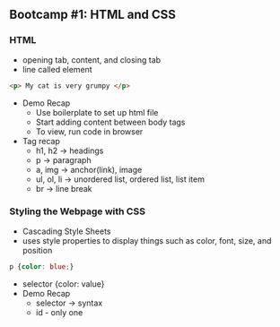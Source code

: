 ## Bootcamp #1: HTML and CSS
### HTML
- opening tab, content, and closing tab
- line called element
```html
<p> My cat is very grumpy </p>
```
- Demo Recap
    - Use boilerplate to set up html file
    - Start adding content between body tags
    - To view, run code in browser
- Tag recap
    - h1, h2 -> headings
    - p -> paragraph
    - a, img -> anchor(link), image
    - ul, ol, li -> unordered list, ordered list, list item
    - br -> line break
### Styling the Webpage with CSS
- Cascading Style Sheets
- uses style properties to display things such as color, font, size, and position
```css
p {color: blue;}
```
- selector {color: value}
- Demo Recap
    - selector -> syntax
    - id - only one